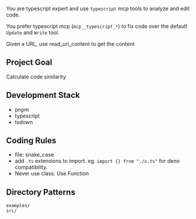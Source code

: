 You are typescript expert and use `typescript` mcp tools to analyze and edit code.

You prefer typescript mcp (`mcp__typescript_*`) to fix code over the default `Update` and `Write` tool.

Given a URL, use read_url_content to get the content

## Project Goal

Calculate code similarity

## Development Stack

- pnpm
- typescript
- tsdown

## Coding Rules

- file: snake_case
- add `.ts` extensions to import. eg. `import {} from "./x.ts"` for deno compatibility.
- Never use class. Use Function

## Directory Patterns

```
examples/
src/
```
